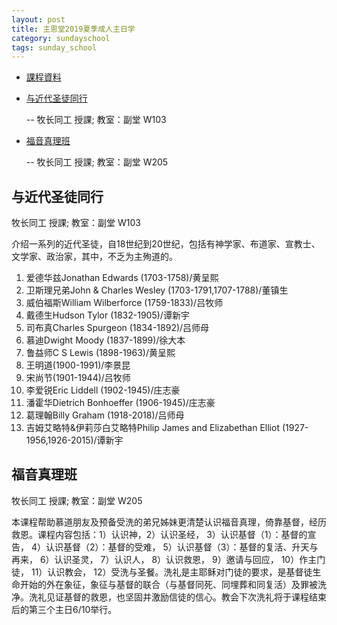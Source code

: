```yaml
---
layout: post 
title: 主恩堂2019夏季成人主日学
category: sundayschool
tags: sunday_school
---
```


 * <a href="https://drive.google.com/drive/folders/1OCoIF6iCOtV5vOa9GEW8ZX7YEEA9c40u?usp=sharing" target="_blank">課程資料</a>

 * [与近代圣徒同行](#1)

   -- 牧长同工 授課; 教室：副堂 W103

 * [福音真理班](#2) 

   -- 牧长同工 授課; 教室：副堂 W205

<a name="1" />

与近代圣徒同行
----------------

牧长同工 授課; 教室：副堂 W103

介绍一系列的近代圣徒，自18世纪到20世纪，包括有神学家、布道家、宣教士、文学家、政治家，其中，不乏为主殉道的。

<ol>
<li>爱德华兹Jonathan Edwards (1703-1758)/黄呈熙</li>
<li>卫斯理兄弟John & Charles Wesley (1703-1791,1707-1788)/董镇生</li>
<li>威伯福斯William Wilberforce (1759-1833)/吕牧师</li>
<li>戴德生Hudson Tylor (1832-1905)/谭新宇</li>
<li>司布真Charles Spurgeon (1834-1892)/吕师母</li>
<li>慕迪Dwight Moody (1837-1899)/徐大本</li>
<li>鲁益师C S Lewis (1898-1963)/黄呈熙</li>
<li>王明道(1900-1991)/李景昆</li>
<li>宋尚节(1901-1944)/吕牧师</li>
<li>李爱锐Eric Liddell (1902-1945)/庄志豪</li>
<li>潘霍华Dietrich Bonhoeffer (1906-1945)/庄志豪</li>
<li>葛理翰Billy Graham (1918-2018)/吕师母</li>
<li>吉姆艾略特&伊莉莎白艾略特Philip James and Elizabethan Elliot (1927-1956,1926-2015)/谭新宇</li>
</ol>
<a name="2"  />

福音真理班
----------

牧长同工 授課; 教室：副堂 W205


本课程帮助慕道朋友及预备受洗的弟兄姊妹更清楚认识福音真理，倚靠基督，经历救恩。课程内容包括：1）认识神，2）认识圣经， 3）认识基督（1）：基督的宣告， 4）认识基督（2）：基督的受难， 5）认识基督（3）：基督的复活、升天与再来， 6）认识圣灵， 7）认识人， 8）认识救恩， 9）邀请与回应， 10）作主门徒， 11）认识教会， 12）受洗与圣餐。洗礼是主耶稣对门徒的要求，是基督徒生命开始的外在象征，象征与基督的联合（与基督同死、同埋葬和同复活）及罪被洗净。洗礼见证基督的救恩，也坚固并激励信徒的信心。教会下次洗礼将于课程结束后的第三个主日6/10举行。
